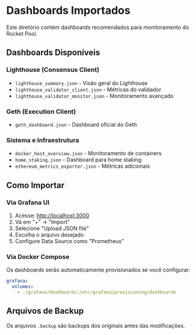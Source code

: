 # Dashboards Importados

Este diretório contém dashboards recomendados para monitoramento do Rocket Pool.

## Dashboards Disponíveis

### Lighthouse (Consensus Client)

- `lighthouse_summary.json` - Visão geral do Lighthouse
- `lighthouse_validator_client.json` - Métricas do validador
- `lighthouse_validator_monitor.json` - Monitoramento avançado

### Geth (Execution Client)

- `geth_dashboard.json` - Dashboard oficial do Geth

### Sistema e Infraestrutura

- `docker_host_overview.json` - Monitoramento de containers
- `home_staking.json` - Dashboard para home staking
- `ethereum_metrics_exporter.json` - Métricas adicionais

## Como Importar

### Via Grafana UI

1. Acesse: <http://localhost:3000>
2. Vá em "+" → "Import"
3. Selecione "Upload JSON file"
4. Escolha o arquivo desejado
5. Configure Data Source como "Prometheus"

### Via Docker Compose

Os dashboards serão automaticamente provisionados se você configurar:

```yaml
grafana:
  volumes:
    - ./grafana/dashboards:/etc/grafana/provisioning/dashboards
```

## Arquivos de Backup

Os arquivos `.backup` são backups dos originais antes das modificações.
